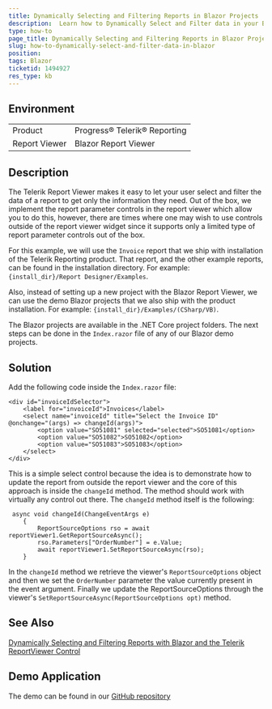 ```yaml
---
title: Dynamically Selecting and Filtering Reports in Blazor Projects
description:  Learn how to Dynamically Select and Filter data in your Blazor projects
type: how-to
page_title: Dynamically Selecting and Filtering Reports in Blazor Projects
slug: how-to-dynamically-select-and-filter-data-in-blazor
position: 
tags: Blazor
ticketid: 1494927
res_type: kb
---
```


## Environment
<table>
	<tbody>
		<tr>
			<td>Product</td>
			<td>Progress® Telerik® Reporting</td>
		</tr>
		<tr>
			<td>Report Viewer</td>
			<td>Blazor Report Viewer</td>
		</tr>
	</tbody>
</table>


## Description
The Telerik Report Viewer makes it easy to let your user select and filter the data of a report to get only the information they need. Out of the box, we implement the report parameter controls in the report viewer which allow you to do this, however, there are times where one may wish to use controls outside of the report viewer widget since it supports only a limited type of report parameter controls out of the box.

For this example, we will use the `Invoice` report that we ship with installation of the Telerik Reporting product. That report, and the other example reports, can be found in the installation directory. For example: `{install_dir}/Report Designer/Examples`.

Also, instead of setting up a new project with the Blazor Report Viewer, we can use the demo Blazor projects that we also ship with the product installation. 
For example: `{install_dir}/Examples/(CSharp/VB)`.

The Blazor projects are available in the .NET Core project folders. The next steps can be done in the `Index.razor` file of any of our Blazor demo projects.

## Solution 

Add the following code inside the `Index.razor` file:

```Razor
<div id="invoiceIdSelector">
    <label for="invoiceId">Invoices</label>
    <select name="invoiceId" title="Select the Invoice ID"  @onchange="(args) => changeId(args)">
        <option value="SO51081" selected="selected">SO51081</option>
        <option value="SO51082">SO51082</option>
        <option value="SO51083">SO51083</option>
    </select>
</div>
```

This is a simple select control because the idea is to demonstrate how to update the report from outside the report viewer and the core of this approach is inside the `changeId` method. The method should work with virtually any control out there. The `changeId` method itself is the following:

```Csharp
 async void changeId(ChangeEventArgs e)
    {
        ReportSourceOptions rso = await reportViewer1.GetReportSourceAsync();
        rso.Parameters["OrderNumber"] = e.Value;
        await reportViewer1.SetReportSourceAsync(rso);
    }
```

In the `changeId` method we retrieve the viewer's `ReportSourceOptions` object and then we set the `OrderNumber` parameter the value currently present in the event argument. Finally we update the ReportSourceOptions through the viewer's `SetReportSourceAsync(ReportSourceOptions opt)` method.

## See Also
[Dynamically Selecting and Filtering Reports with Blazor and the Telerik ReportViewer Control](https://www.telerik.com/blogs/dynamically-selecting-filtering-reports-blazor-telerik-reportviewer)

## Demo Application
The demo can be found in our [GitHub repository](https://github.com/telerik/reporting-samples/tree/master/DynamicParametersBlazor)
